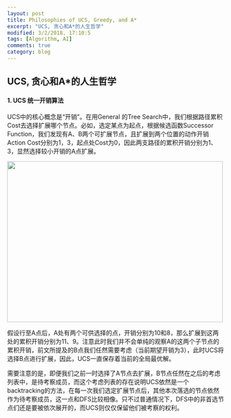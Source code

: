 ```yaml
---
layout: post
title: Philosophies of UCS, Greedy, and A*
excerpt: "UCS, 贪心和A*的人生哲学"
modified: 3/2/2018, 17:10:5
tags: [Algorithm, AI]
comments: true
category: blog
---
```




## UCS, 贪心和A*的人生哲学
#### 1. UCS 统一开销算法
UCS中的核心概念是“开销”。在用General 的Tree Search中，我们根据路径累积Cost去选择扩展哪个节点。必如，选定某点为起点，根据候选函数Successor Function，我们发现有A、B两个可扩展节点，且扩展到两个位置的动作开销Action Cost分别为1，3，起点处Cost为0，因此两支路径的累积开销分别为1、3，显然选择较小开销的A点扩展。

<!---
![alt](https://MidSummerseveee.github.io/images/UCS.png)
-->
<img src="https://MidSummerseveee.github.io/images/UCS.png" width="500" height="374" />

假设行至A点后，A处有两个可供选择的点，开销分别为10和8，那么扩展到这两处的累积开销分别为11、9。注意此时我们并不会单纯的观察A的这两个子节点的累积开销，前文所提及的B点我们任然需要考虑（当前期望开销为3），此时UCS将选择B点进行扩展，因此，UCS一直保存着当前的全局最优解。

需要注意的是，即便我们之前一时选择了A节点去扩展，B节点任然在之后的考虑列表中，是待考察成员，而这个考虑列表的存在说明UCS依然是一个backtracking的方法，在每一次我们选定扩展节点后，其他本次落选的节点依然作为待考察成员，这一点和DFS比较相像。只不过普通情况下，DFS中的非首选节点们还是要被依次展开的，而UCS则仅仅保留他们被考察的权利。
